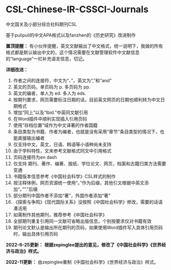 # CSL-Chinese-IR-CSSCI-Journals
中文国关及小部分综合社科期刊CSL

基于pulipuli的中文APA格式以及fanzhen的《历史研究》改进制作

**置顶提醒：**
有小伙伴提醒，英文文献输出了中文格式，统一说明下，我做的所有格式都是默认输出中文的，这个情况需要在文献管理软件中文献信息的“language”一栏补充语言信息，切记。

**详细改进：**

1. 作者之间的连接符，中文为“、”，英文为“,”和“and”
2. 英文的页码，单页码为 p. 多页码为 pp.
3. 英文的编者，单人为 ed. 多人为 eds.
4. 按期刊要求，网页需要标注日期的话，目前英文网页的日期也顺利转为中文日期格式
5. 增加“同上”以及“Ibid.”中英同文献引用
6. 在Word插件中顺利实现插入引用页码
7. 使用“存档位置”域作为中文译著的作者国籍
8. 条目类型为书籍、作者为编者，也就是没有采用“章节”条目类型的情况下，也能直接输出编者
9. 仅支持中文，英文，日语、韩语等小语种尚未支持
10. 由于学科特性，文末参考文献格式同文中引用格式
11. 页码连接符为en dash
12. 仅支持 期刊、著作、编著、报纸、学位论文、网页，档案和古籍归类方法需要变通
13. 书籍版本信息参考《中国社会科学》CSL样式的制作
14. 按注释体例，网页资源统一使用“。”作为后缀，其他引文根据中英文添加“。”“.”后缀
15. 部分期刊中国作者不添加“著”，外国作者添加“著”
16. 《探索与争鸣》《现代国际关系》没按照《中国社会科学》修改，需要的话请凑活用
17. 如需制作其他期刊，推荐参考《中国社会科学》
18. 全部期刊重复引用同一文献可省略出版信息，个别按要求仅对书籍有效
19. 期刊论文默认是输出所在期刊的页码，如果使用Word插件写入具体引用页码时，输出具体引用页码

**2022-6-25更新：**
**根据zepinglee提出的意见，修改了《中国社会科学》《世界经济与政治》样式。**

**2022-11更新：**
由zepinglee重制《中国社会科学》《世界经济与政治》样式。

